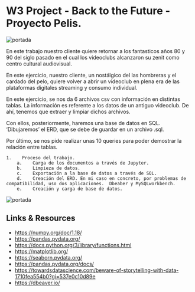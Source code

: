 # W3 Project - Back to the Future - Proyecto Pelis.

![portada](https://www.blockbuster.com/images/blockbuster-image.jpg)


En este trabajo nuestro cliente quiere retornar a los fantasticos años 80 y 90 del siglo pasado en el cual los videoclubs alcanzaron su zenit como centro cultural audiovisual.

En este ejercicio, nuestro cliente, un nostálgico del las hombreras y el cardado del pelo, quiere volver a abrir un videoclub en plena era de las plataformas digitales streaming y consumo individual.

En este ejercicio, se nos da 6 archivos csv con información en distintas tablas. La información es referente a los datos de un antiguo videoclub. De ahí, tenemos que extraer y limpiar dichos archivos. 

Con ellos, posteriormente, haremos una base de datos en SQL. ‘Dibujaremos’ el ERD, que se debe de guardar en un archivo .sql.

Por último, se nos pide realizar unas 10 queries para poder demostrar la relación entre tablas. 

    1.    Proceso del trabajo. 
        a.    Carga de los documentos a través de Jupyter.
        b.    Limpieza de datos.
        c.    Exportación a la base de datos a través de SQL.
        d.    Creación del ERD. En mi caso en concreto, por problemas de compatibilidad, uso dos aplicaciones.  Dbeaber y MySQLworkbench. 
        e.    Creación y carga de base de datos. 




![portada](https://static.posters.cz/image/750/art-photo/back-to-the-future-i147033.jpg)


## Links & Resources


- <https://numpy.org/doc/1.18/>
- <https://pandas.pydata.org/>
- https://docs.python.org/3/library/functions.html
- https://matplotlib.org/
- https://seaborn.pydata.org/
- https://pandas.pydata.org/docs/
- https://towardsdatascience.com/beware-of-storytelling-with-data-1710fea554b0?gi=537e0c10d89e
- https://dbeaver.io/
